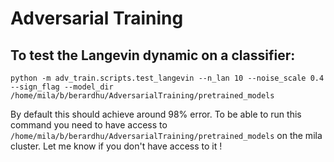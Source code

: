 # Adversarial Training

## To test the Langevin dynamic on a classifier:
`python -m adv_train.scripts.test_langevin --n_lan 10 --noise_scale 0.4 --sign_flag --model_dir /home/mila/b/berardhu/AdversarialTraining/pretrained_models`

By default this should achieve around 98% error.
To be able to run this command you need to have access to `/home/mila/b/berardhu/AdversarialTraining/pretrained_models` on the mila cluster. Let me know if you don't have access to it !
